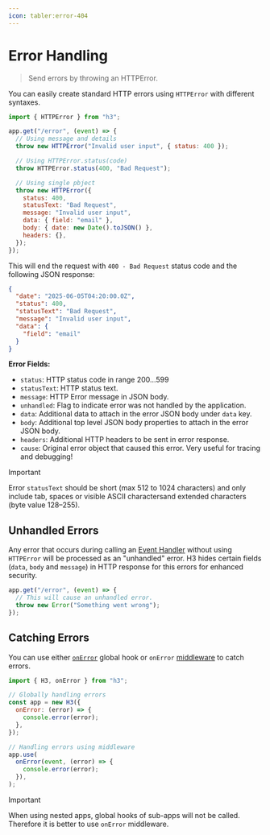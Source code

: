 ```yaml
---
icon: tabler:error-404
---
```


# Error Handling

> Send errors by throwing an HTTPError.

You can easily create standard HTTP errors using `HTTPError` with different syntaxes.

```js
import { HTTPError } from "h3";

app.get("/error", (event) => {
  // Using message and details
  throw new HTTPError("Invalid user input", { status: 400 });

  // Using HTTPError.status(code)
  throw HTTPError.status(400, "Bad Request");

  // Using single pbject
  throw new HTTPError({
    status: 400,
    statusText: "Bad Request",
    message: "Invalid user input",
    data: { field: "email" },
    body: { date: new Date().toJSON() },
    headers: {},
  });
});
```

This will end the request with `400 - Bad Request` status code and the following JSON response:

```json
{
  "date": "2025-06-05T04:20:00.0Z",
  "status": 400,
  "statusText": "Bad Request",
  "message": "Invalid user input",
  "data": {
    "field": "email"
  }
}
```

**Error Fields:**

- `status`: HTTP status code in range 200...599
- `statusText`: HTTP status text.
- `message`: HTTP Error message in JSON body.
- `unhandled`: Flag to indicate error was not handled by the application.
- `data`: Additional data to attach in the error JSON body under `data` key.
- `body`: Additional top level JSON body properties to attach in the error JSON body.
- `headers`: Additional HTTP headers to be sent in error response.
- `cause`: Original error object that caused this error. Very useful for tracing and debugging!

> [!IMPORTANT]
> Error `statusText` should be short (max 512 to 1024 characters) and only include tab, spaces or visible ASCII charactersand extended characters (byte value 128–255).

## Unhandled Errors

Any error that occurs during calling an [Event Handler](/guide/basics/handler) without using `HTTPError` will be processed as an "unhandled" error. H3 hides certain fields (`data`, `body` and `message`) in HTTP response for this errors for enhanced security.

```js
app.get("/error", (event) => {
  // This will cause an unhandled error.
  throw new Error("Something went wrong");
});
```

## Catching Errors

You can use either [`onError`](/guide/api/h3#global-hooks) global hook or `onError` [middleware](/guide/basics/middleware) to catch errors.

```js
import { H3, onError } from "h3";

// Globally handling errors
const app = new H3({
  onError: (error) => {
    console.error(error);
  },
});

// Handling errors using middleware
app.use(
  onError(event, (error) => {
    console.error(error);
  }),
);
```

> [!IMPORTANT]
> When using nested apps, global hooks of sub-apps will not be called. Therefore it is better to use `onError` middleware.
